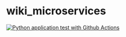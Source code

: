 # wiki_microservices

[![Python application test with Github Actions](https://github.com/princewilling/wiki_microservices/actions/workflows/devops.yml/badge.svg)](https://github.com/princewilling/wiki_microservices/actions/workflows/devops.yml)
